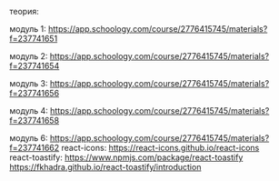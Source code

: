 теория:

модуль 1: https://app.schoology.com/course/2776415745/materials?f=237741651

модуль 2: https://app.schoology.com/course/2776415745/materials?f=237741654

модуль 3: https://app.schoology.com/course/2776415745/materials?f=237741656

модуль 4: https://app.schoology.com/course/2776415745/materials?f=237741658

<!-- !for applaying in projects: 
todo https://github.com/JedWatson/classnames
todo https://create-react-app.dev/docs/adding-a-sass-stylesheet/
todo https://www.npmjs.com/package/shortid
-->

модуль 6: https://app.schoology.com/course/2776415745/materials?f=237741662
          react-icons: https://react-icons.github.io/react-icons          
          <!-- todo: https://www.npmjs.com/package/react-icons -->
          react-toastify: https://www.npmjs.com/package/react-toastify
                https://fkhadra.github.io/react-toastify/introduction